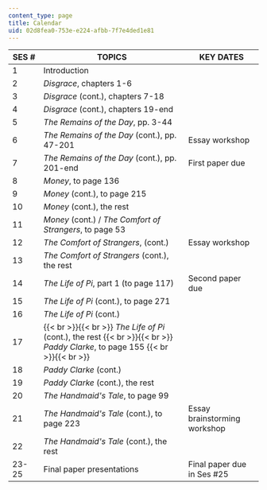 ```yaml
---
content_type: page
title: Calendar
uid: 02d8fea0-753e-e224-afbb-7f7e4ded1e81
---
```


| SES # | TOPICS | KEY DATES |
| --- | --- | --- |
| 1 | Introduction |  |
| 2 | _Disgrace_, chapters 1-6 |  |
| 3 | _Disgrace_ (cont.), chapters 7-18 |  |
| 4 | _Disgrace_ (cont.), chapters 19-end |  |
| 5 | _The Remains of the Day_, pp. 3-44 |  |
| 6 | _The Remains of the Day_ (cont.), pp. 47-201 | Essay workshop |
| 7 | _The Remains of the Day_ (cont.), pp. 201-end | First paper due |
| 8 | _Money_, to page 136 |  |
| 9 | _Money_ (cont.), to page 215 |  |
| 10 | _Money_ (cont.), the rest |  |
| 11 | _Money_ (cont.) / _The Comfort of Strangers_, to page 53 |  |
| 12 | _The Comfort of Strangers_, (cont.) | Essay workshop |
| 13 | _The Comfort of Strangers_ (cont.), the rest |  |
| 14 | _The Life of Pi_, part 1 (to page 117) | Second paper due |
| 15 | _The Life of Pi_ (cont.), to page 271 |  |
| 16 | _The Life of Pi_ (cont.) |  |
| 17 |  {{< br >}}{{< br >}} _The Life of Pi_ (cont.), the rest {{< br >}}{{< br >}} _Paddy Clarke_, to page 155 {{< br >}}{{< br >}}  |  |
| 18 | _Paddy Clarke_ (cont.) |  |
| 19 | _Paddy Clarke_ (cont.), the rest |  |
| 20 | _The Handmaid's Tale_, to page 99 |  |
| 21 | _The Handmaid's Tale_ (cont.), to page 223 | Essay brainstorming workshop |
| 22 | _The Handmaid's Tale_ (cont.), the rest |  |
| 23-25 | Final paper presentations | Final paper due in Ses #25